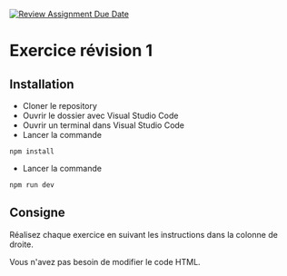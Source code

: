 [![Review Assignment Due Date](https://classroom.github.com/assets/deadline-readme-button-22041afd0340ce965d47ae6ef1cefeee28c7c493a6346c4f15d667ab976d596c.svg)](https://classroom.github.com/a/uL6LUrmN)
# Exercice révision 1

## Installation

- Cloner le repository
- Ouvrir le dossier avec Visual Studio Code
- Ouvrir un terminal dans Visual Studio Code
- Lancer la commande

```
npm install
```

- Lancer la commande

```
npm run dev
```

## Consigne

Réalisez chaque exercice en suivant les instructions dans la colonne de droite.

Vous n'avez pas besoin de modifier le code HTML.
